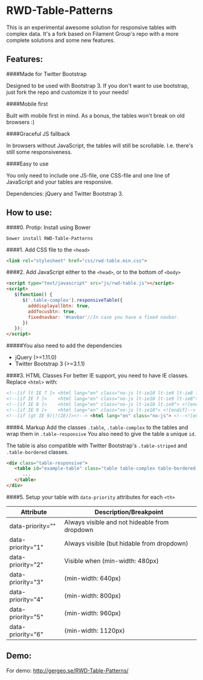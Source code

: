 RWD-Table-Patterns
==================

This is an experimental awesome solution for responsive tables with complex data. It's a fork based on Filament Group's repo with a more complete solutions and some new features.

Features:
--------

####Made for Twitter Bootstrap

Designed to be used with Bootstrap 3. If you don't want to use bootstrap, just fork the repo and customize it to your needs!

####Mobile first

Built with mobile first in mind. As a bonus, the tables won't break on old browsers :)

####Graceful JS fallback

In browsers without JavaScript, the tables will still be scrollable. I.e. there's still some responsiveness.

####Easy to use

You only need to include one JS-file, one CSS-file and one line of JavaScript and your tables are responsive.

Dependencies: jQuery and Twitter Bootstrap 3.


How to use:
--------

####0. Protip: Install using Bower
```shell
bower install RWD-Table-Patterns
```

####1. Add CSS file to the ```<head>```
```html
<link rel="stylesheet" href="css/rwd-table.min.css">
```

####2. Add JavaScript either to the ```<head>```, or to the bottom of ```<body>```
```html
<script type="text/javascript" src="js/rwd-table.js"></script>
<script>
   $(function() {
      $('.table-complex').responsiveTable({
        adddisplayallbtn: true,
        addfocusbtn: true,
        fixednavbar: '#navbar'//In case you have a fixed navbar.
      })
   });
</script>
```

#####You also need to add the dependencies
- jQuery (>=1.11.0)
- Twitter Bootstrap 3 (>=3.1.1)

####3. HTML Classes
For better IE support, you need to have IE classes. Replace ```<html>``` with:
```html
<!--[if lt IE 7 ]> <html lang="en" class="no-js lt-ie10 lt-ie9 lt-ie8 lt-ie7"> <![endif]-->
<!--[if IE 7 ]>    <html lang="en" class="no-js lt-ie10 lt-ie9 lt-ie8"> <![endif]-->
<!--[if IE 8 ]>    <html lang="en" class="no-js lt-ie10 lt-ie9"> <![endif]-->
<!--[if IE 9 ]>    <html lang="en" class="no-js lt-ie10"> <![endif]-->
<!--[if (gt IE 9)|!(IE)]><!--> <html lang="en" class="no-js"> <!--<![endif]-->
```

####4. Markup
Add the classes ```.table```, ```.table-complex``` to the tables and wrap them in ```.table-responsive```
You also need to give the table a unique ```id```.

The table is also compatible with Twitter Bootstrap's ```.table-striped``` and ```.table-bordered``` classes.
```html
<div class="table-responsive">
   <table id="example-table" class="table table-complex table-bordered table-striped">
      ...
   </table>
</div>
```

####5. Setup your table with ```data-priority``` attributes for each ```<th>```

Attribute          |  Description/Breakpoint
------------------ |  ------------------
data-priority=""   |  Always visible and not hideable from dropdown
data-priority="1"  |  Always visible (but hidable from dropdown)
data-priority="2"  |  Visible when (min-width: 480px)
data-priority="3"  |  (min-width: 640px)
data-priority="4"  |  (min-width: 800px)
data-priority="5"  |  (min-width: 960px)
data-priority="6"  |  (min-width: 1120px)

Demo:
--------

For demo: http://gergeo.se/RWD-Table-Patterns/
